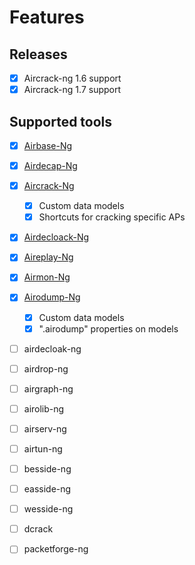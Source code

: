 # Features


## Releases
- [X] Aircrack-ng 1.6 support
- [X] Aircrack-ng 1.7 support

## Supported tools
- [X] [Airbase-Ng](https://www.aircrack-ng.org/doku.php?id=airbase-ng)
- [X] [Airdecap-Ng](https://www.aircrack-ng.org/doku.php?id=airdecap-ng)
- [X] [Aircrack-Ng](https://www.aircrack-ng.org/doku.php?id=aircrack-ng)
    * [X] Custom data models
    * [X] Shortcuts for cracking specific APs
- [X] [Airdecloack-Ng](https://www.aircrack-ng.org/doku.php?id=airdecloak-ng)
- [X] [Aireplay-Ng](https://www.aircrack-ng.org/doku.php?id=aireplay-ng)
- [X] [Airmon-Ng](https://www.aircrack-ng.org/doku.php?id=airmon-ng)
- [X] [Airodump-Ng](https://www.aircrack-ng.org/doku.php?id=airodump-ng)
    * [X] Custom data models
    * [X] ".airodump" properties on models
- [ ] airdecloak-ng
- [ ] airdrop-ng
- [ ] airgraph-ng
- [ ] airolib-ng
- [ ] airserv-ng
- [ ] airtun-ng
- [ ] besside-ng
- [ ] easside-ng
- [ ] wesside-ng
- [ ] dcrack
- [ ] packetforge-ng

